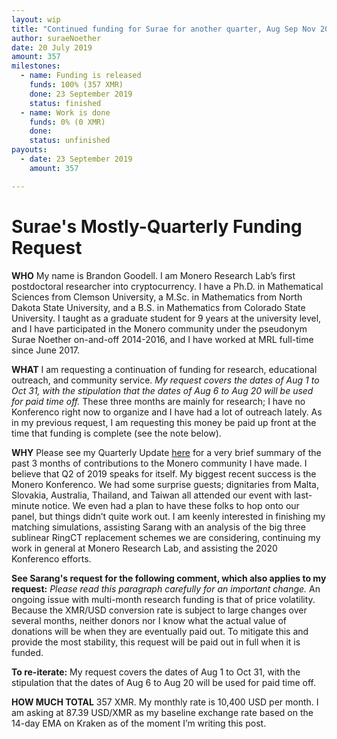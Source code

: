 ```yaml
---
layout: wip
title: "Continued funding for Surae for another quarter, Aug Sep Nov 2019"
author: suraeNoether
date: 20 July 2019
amount: 357
milestones:
  - name: Funding is released
    funds: 100% (357 XMR)
    done: 23 September 2019
    status: finished
  - name: Work is done
    funds: 0% (0 XMR)
    done:
    status: unfinished
payouts:
  - date: 23 September 2019
    amount: 357

---
```


# Surae's Mostly-Quarterly Funding Request

**WHO** My name is Brandon Goodell. I am Monero Research Lab’s first postdoctoral researcher into cryptocurrency. I have a Ph.D. in Mathematical Sciences from Clemson University, a M.Sc. in Mathematics from North Dakota State University, and a B.S. in Mathematics from Colorado State University. I taught as a graduate student for 9 years at the university level, and I have participated in the Monero community under the pseudonym Surae Noether on-and-off 2014-2016, and I have worked at MRL full-time since June 2017.

**WHAT** I am requesting a continuation of funding for research, educational outreach, and community service. _My request covers the dates of Aug 1 to Oct 31, with the stipulation that the dates of Aug 6 to Aug 20 will be used for paid time off._ These three months are mainly for research; I have no Konferenco right now to organize and I have had a lot of outreach lately. As in my previous request, I am requesting this money be paid up front at the time that funding is complete (see the note below).

**WHY** Please see my Quarterly Update [here](https://repo.getmonero.org/monero-project/ccs-proposals/merge_requests/50#note_5435) for a very brief summary of the past 3 months of contributions to the Monero community I have made. I believe that Q2 of 2019 speaks for itself. My biggest recent success is the Monero Konferenco. We had some surprise guests; dignitaries from Malta, Slovakia, Australia, Thailand, and Taiwan all attended our event with last-minute notice. We even had a plan to have these folks to hop onto our panel, but things didn’t quite work out. I am keenly interested in finishing my matching simulations, assisting Sarang with an analysis of the big three sublinear RingCT replacement schemes we are considering, continuing my work in general at Monero Research Lab, and assisting the 2020 Konferenco efforts.

**See Sarang's request for the following comment, which also applies to my request:** _Please read this paragraph carefully for an important change._ An ongoing issue with multi-month research funding is that of price volatility. Because the XMR/USD conversion rate is subject to large changes over several months, neither donors nor I know what the actual value of donations will be when they are eventually paid out. To mitigate this and provide the most stability, this request will be paid out in full when it is funded.

**To re-iterate:** My request covers the dates of Aug 1 to Oct 31, with the stipulation that the dates of Aug 6 to Aug 20 will be used for paid time off.

**HOW MUCH TOTAL** 357 XMR. My monthly rate is 10,400 USD per month. I am asking at 87.39 USD/XMR as my baseline exchange rate based on the 14-day EMA on Kraken as of the moment I’m writing this post. 